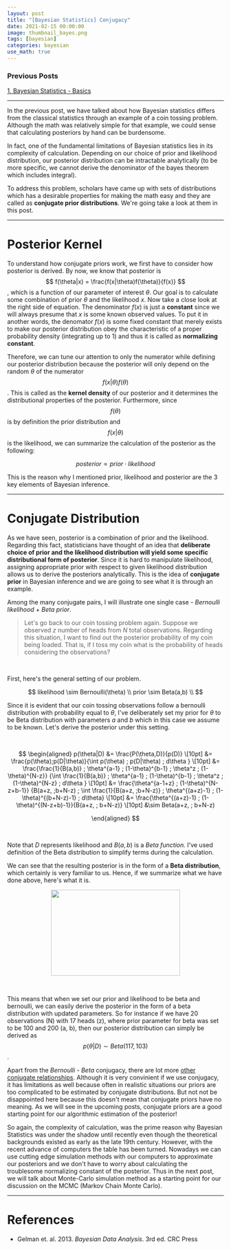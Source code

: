 ```yaml
---
layout: post
title: "[Bayesian Statistics] Conjugacy"
date: 2021-02-15 00:00:00
image: thumbnail_bayes.png
tags: [bayesian]
categories: bayesian
use_math: true
---
```


### Previous Posts

[1. Bayesian Statistics - Basics](https://domug.github.io/2021/02/09/BS1/)

---

In the previous post, we have talked about how Bayesian statistics differs from the classical statistics through an example of a coin tossing problem. Although the math was relatively simple for that example, we could sense that calculating posteriors by hand can be burdensome. 

In fact, one of the fundamental limitations of Bayesian statistics lies in its complexity of calculation. Depending on our choice of prior and likelihood distribution, our posterior distribution can be intractable analytically (to be more specific, we cannot derive the denominator of the bayes theorem which includes integral). 

To address this problem, scholars have came up with sets of distributions which has a desirable properties for making the math easy and they are called as **conjugate prior distributions**. We're going take a look at them in this post.


---

# Posterior Kernel

To understand how conjugate priors work, we first have to consider how posterior is derived. By now, we know that posterior is
$$
f(\theta|x) = \frac{f(x|\theta)f(\theta)}{f(x)}
$$
, which is a function of our parameter of interest $\theta$. Our goal is to calculate some combination of prior $\theta$ and the likelihood $x$. Now  take a close look at the right side of equation. The denominator $f(x)$ is just a **constant** since we will always presume that $x$ is some known observed values. To put it in another words, the denomator $f(x)$ is some fixed constant that merely exists to make our posterior distribution obey the characteristic of a proper probability density (integrating up to 1) and thus it is called as **normalizing constant**. 



Therefore, we can tune our attention to only the numerator while defining our posterior distribution because the posterior will only depend on the random $\theta$ of the numerator 
$$
f(x|\theta)f(\theta)
$$
. This is called as the **kernel density** of our posterior and it determines the distributional properties of the posterior. Furthermore, since 
$$
f(\theta)
$$
is by definition the prior distribution and 
$$
f(x|\theta)
$$
is the likelihood, we can summarize the calculation of the posterior as the following:

<center>

$$
posterior \propto prior \cdot likelihood
$$

</center>



This is the reason why I mentioned prior, likelihood and posterior are the 3 key elements of Bayesian inference.



---

# Conjugate Distribution

As we have seen, posterior is a combination of prior and the likelihood. Regarding this fact, statisticians have thought of an idea that **deliberate choice of prior and the likelihood distribution will yield some specific distributional form of posterior**. Since it is hard to manipulate likelihood, assigning appropriate prior with respect to given likelihood distribution allows us to derive the posteriors analytically. This is the idea of **conjugate prior** in Bayesian inference and we are going to see what it is through an example. 

Among the many conjugate pairs, I will illustrate one single case - *Bernoulli likelihood* + *Beta prior*.

> Let's go back to our coin tossing problem again. Suppose we observed $z$ number of heads from $N$ total observations. Regarding this situation, I want to find out the posterior probability of my coin being loaded. That is, if I toss my coin what is the probability of heads considering the observations?

&nbsp;

First, here's the general setting of our problem.

<center>

$$
likelihood \sim Bernoulli(\theta) \\
prior \sim Beta(a,b) \\
$$

</center >

Since it is evident that our coin tossing observations follow a bernoulli distribution with probability equal to $\theta$, I've deliberately set my prior for $\theta$ to be Beta distribution with parameters $a$ and $b$ which in this case we assume to be known. Let's derive the posterior under this setting.

&nbsp;

<center>

$$
\begin{aligned}
p(\theta|D) &= \frac{P(\theta,D)}{p(D)} \\[10pt]
&= \frac{p(\theta)\;p(D|\theta)}{\int p(\theta) \; p(D|\theta) \; d\theta } \\[10pt]
&= \frac{\frac{1}{B(a,b)} \; \theta^{a-1} \; (1-\theta)^{b-1} \; \theta^z \; (1-\theta)^{N-z}}
{\int \frac{1}{B(a,b)} \; \theta^{a-1} \; (1-\theta)^{b-1} \; \theta^z \; (1-\theta)^{N-z} \; d\theta } \\[10pt]
&= \frac{\theta^{a-1+z} \; (1-\theta)^{N-z+b-1}}
{B(a+z, \;b+N-z) \; \int \frac{1}{B(a+z, \;b+N-z)} \; \theta^{(a+z)-1} \; (1-\theta)^{(b+N-z)-1} \; d\theta} \\[10pt]
&= \frac{\theta^{(a+z)-1} \; (1-\theta)^{(N-z+b)-1}}{B(a+z, \; b+N-z)} \\[10pt]
&\sim Beta(a+z, \; b+N-z)

\end{aligned}
$$

</center>

&nbsp;

Note that $D$ represents likelihood and $B(a,b)$ is a *Beta function.* I've used definition of the Beta distribution to simplify terms during the calculation.



We can see that the resulting posterior is in the form of a **Beta distribution**, which certainly is very familiar to us. Hence, if we summarize what we have done above, here's what it is.



<p align="center">
	<img width="300" height="200" src="{{site.baseurl}}/images/bayesian/bayes2.png">
</p>

&nbsp;

This means that when we set our prior and likelihood to be beta and bernoulli, we can easily derive the posterior in the form of a beta distribution with updated parameters. So for instance if we have 20 observations (N) with 17 heads (z), where prior parameter for beta was set to be 100 and 200 (a, b), then our posterior distribution can simply be derived as
$$
p(\theta | D) \sim Beta(117, 103)
$$
. 



Apart from the *Bernoulli - Beta* conjugacy, there are lot more [other conjugate relationships](https://en.wikipedia.org/wiki/Conjugate_prior). Although it is very convinient if we use conjugacy, it has limitations as well because often in realistic situations our priors are too complicated to be estimated by conjugate distributions. But not not be disappointed here because this doesn't mean that conjugate priors have no meaning. As we will see in the upcoming posts, conjugate priors are a good starting point for our algorithmic estimation of the posterior!



So again, the complexity of calculation, was the prime reason why Bayesian Statistics was under the shadow until recently even though the theoretical backgrounds existed as early as the late 19th century. However, with the recent advance of computers the table has been turned. Nowadays we can use cutting edge simulation methods with our computers to approximate our posteriors and we don't have to worry about calculating the troublesome normalizing constant of the posterior. Thus in the next post, we will talk about Monte-Carlo simulation method as a starting point for our discussion on the MCMC (Markov Chain Monte Carlo).

---

# References

- Gelman et. al. 2013. *Bayesian Data Analysis*. 3rd ed.  CRC Press